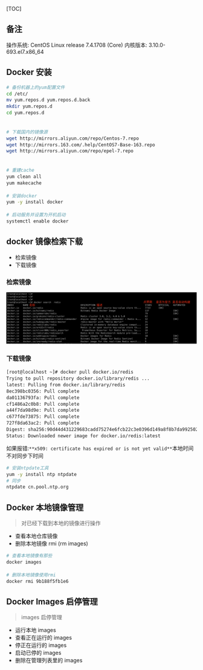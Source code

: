 [TOC]

## 备注

操作系统: CentOS Linux release 7.4.1708 (Core)
内核版本: 3.10.0-693.el7.x86_64

## Docker 安装

```sh
# 备份机器上的yum配置文件
cd /etc/
mv yum.repos.d yum.repos.d.back
mkdir yum.repos.d
cd yum.repos.d


# 下载国内的镜像源
wget http://mirrors.aliyun.com/repo/Centos-7.repo
wget http://mirrors.163.com/.help/CentOS7-Base-163.repo
wget http://mirrors.aliyun.com/repo/epel-7.repo


# 重建cache
yum clean all
yum makecache

# 安装docker
yum -y install docker

# 启动服务并设置为开机启动
systemctl enable docker
```

## docker 镜像检索下载

- 检索镜像
- 下载镜像

### 检索镜像

![镜像检索标识](./resource/Docker-1-1.png)

### 下载镜像

```sh
[root@localhost ~]# docker pull docker.io/redis
Trying to pull repository docker.io/library/redis ...
latest: Pulling from docker.io/library/redis
8ec398bc0356: Pull complete
da01136793fa: Pull complete
cf1486a2c0b8: Pull complete
a44f7da98d9e: Pull complete
c677fde73875: Pull complete
727f8da63ac2: Pull complete
Digest: sha256:90d44d431229683cadd75274e6fcb22c3e0396d149a8f8b7da9925021ee75c30
Status: Downloaded newer image for docker.io/redis:latest
```

如果报错:`**x509: certificate has expired or is not yet valid**`本地时间不对同步下时间

```sh
# 安装ntpdate工具
yum -y install ntp ntpdate
# 同步
ntpdate cn.pool.ntp.org
```

## Docker 本地镜像管理

> 对已经下载到本地的镜像进行操作

- 查看本地仓库镜像
- 删除本地镜像 rmi (rm images)

```sh
# 查看本地镜像有那些
docker images

# 删除本地镜像使用rmi
docker rmi 9b188f5fb1e6
```

## Docker Images 启停管理

> images 启停管理

- 运行本地 images
- 查看正在运行的 images
- 停正在运行的 images
- 启动已停的 images
- 删除在管理列表里的 images
